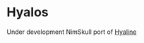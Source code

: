 # Hyalos

Under development NimSkull port of [Hyaline](https://github.com/shayanhabibi/hyalos/blob/master/paper/Hyaline.pdf)
